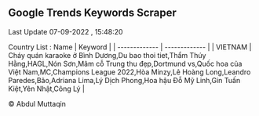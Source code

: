 

## Google Trends Keywords Scraper 
 
Last Update 07-09-2022 , 15:48:20

Country List :
 Name  | Keyword |
| ------------- | ------------- |
| VIETNAM | Cháy quán karaoke ở Bình Dương,Du bao thoi tiet,Thẩm Thúy Hằng,HAGL,Nón Sơn,Mâm cỗ Trung thu đẹp,Dortmund vs,Quốc hoa của Việt Nam,MC,Champions League 2022,Hòa Minzy,Lê Hoàng Long,Leandro Paredes,Bão,Adriana Lima,Lý Dịch Phong,Hoa hậu Đỗ Mỹ Linh,Gin Tuấn Kiệt,Yên Nhật,Công Lý |



© Abdul Muttaqin 
